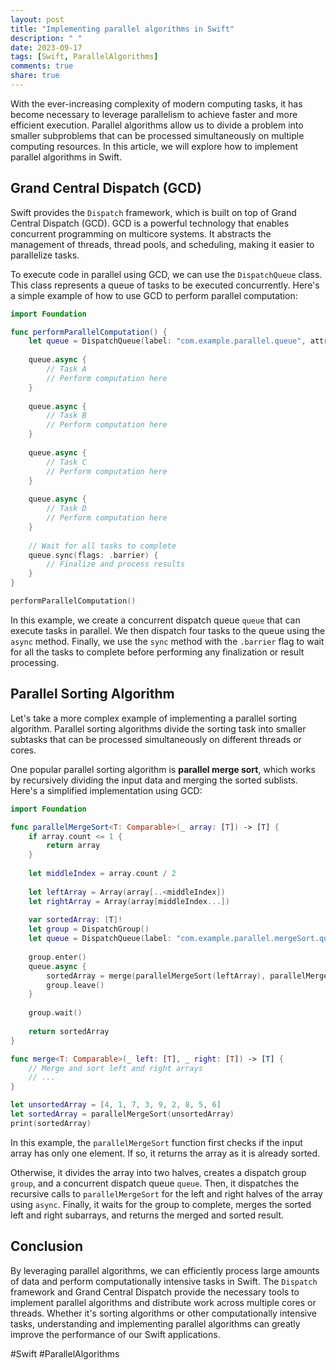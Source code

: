 ```yaml
---
layout: post
title: "Implementing parallel algorithms in Swift"
description: " "
date: 2023-09-17
tags: [Swift, ParallelAlgorithms]
comments: true
share: true
---
```


With the ever-increasing complexity of modern computing tasks, it has become necessary to leverage parallelism to achieve faster and more efficient execution. Parallel algorithms allow us to divide a problem into smaller subproblems that can be processed simultaneously on multiple computing resources. In this article, we will explore how to implement parallel algorithms in Swift.

## Grand Central Dispatch (GCD)

Swift provides the `Dispatch` framework, which is built on top of Grand Central Dispatch (GCD). GCD is a powerful technology that enables concurrent programming on multicore systems. It abstracts the management of threads, thread pools, and scheduling, making it easier to parallelize tasks.

To execute code in parallel using GCD, we can use the `DispatchQueue` class. This class represents a queue of tasks to be executed concurrently. Here's a simple example of how to use GCD to perform parallel computation:

```swift
import Foundation

func performParallelComputation() {
    let queue = DispatchQueue(label: "com.example.parallel.queue", attributes: .concurrent)
    
    queue.async {
        // Task A
        // Perform computation here
    }
    
    queue.async {
        // Task B
        // Perform computation here
    }
    
    queue.async {
        // Task C
        // Perform computation here
    }
    
    queue.async {
        // Task D
        // Perform computation here
    }
    
    // Wait for all tasks to complete
    queue.sync(flags: .barrier) {
        // Finalize and process results
    }
}

performParallelComputation()
```

In this example, we create a concurrent dispatch queue `queue` that can execute tasks in parallel. We then dispatch four tasks to the queue using the `async` method. Finally, we use the `sync` method with the `.barrier` flag to wait for all the tasks to complete before performing any finalization or result processing.

## Parallel Sorting Algorithm

Let's take a more complex example of implementing a parallel sorting algorithm. Parallel sorting algorithms divide the sorting task into smaller subtasks that can be processed simultaneously on different threads or cores.

One popular parallel sorting algorithm is **parallel merge sort**, which works by recursively dividing the input data and merging the sorted sublists. Here's a simplified implementation using GCD:

```swift
import Foundation

func parallelMergeSort<T: Comparable>(_ array: [T]) -> [T] {
    if array.count <= 1 {
        return array
    }
    
    let middleIndex = array.count / 2
    
    let leftArray = Array(array[..<middleIndex])
    let rightArray = Array(array[middleIndex...])
    
    var sortedArray: [T]!
    let group = DispatchGroup()
    let queue = DispatchQueue(label: "com.example.parallel.mergeSort.queue")
    
    group.enter()
    queue.async {
        sortedArray = merge(parallelMergeSort(leftArray), parallelMergeSort(rightArray))
        group.leave()
    }
    
    group.wait()
    
    return sortedArray
}

func merge<T: Comparable>(_ left: [T], _ right: [T]) -> [T] {
    // Merge and sort left and right arrays
    // ...
}

let unsortedArray = [4, 1, 7, 3, 9, 2, 8, 5, 6]
let sortedArray = parallelMergeSort(unsortedArray)
print(sortedArray)
```

In this example, the `parallelMergeSort` function first checks if the input array has only one element. If so, it returns the array as it is already sorted.

Otherwise, it divides the array into two halves, creates a dispatch group `group`, and a concurrent dispatch queue `queue`. Then, it dispatches the recursive calls to `parallelMergeSort` for the left and right halves of the array using `async`. Finally, it waits for the group to complete, merges the sorted left and right subarrays, and returns the merged and sorted result.

## Conclusion

By leveraging parallel algorithms, we can efficiently process large amounts of data and perform computationally intensive tasks in Swift. The `Dispatch` framework and Grand Central Dispatch provide the necessary tools to implement parallel algorithms and distribute work across multiple cores or threads. Whether it's sorting algorithms or other computationally intensive tasks, understanding and implementing parallel algorithms can greatly improve the performance of our Swift applications.

#Swift #ParallelAlgorithms